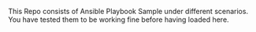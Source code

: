 This Repo consists of Ansible Playbook Sample under different scenarios.
You have tested them to be working fine before having loaded here.
